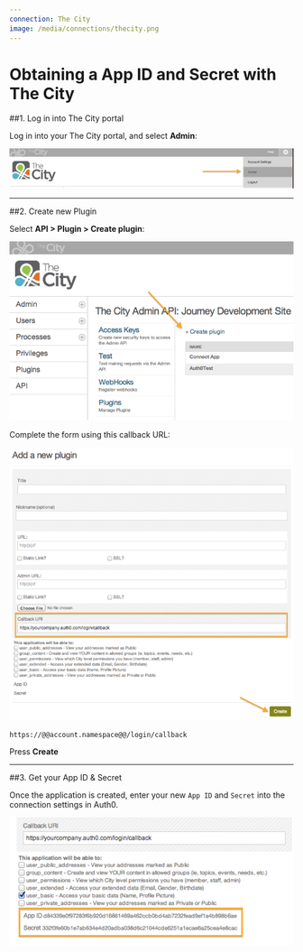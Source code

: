 ```yaml
---
connection: The City
image: /media/connections/thecity.png
---
```


# Obtaining a App ID and Secret with The City

##1. Log in into The City portal

Log in into your The City portal, and select __Admin__:

![](/media/articles/connections/social/thecity/thecity-register-1.png)

---

##2. Create new Plugin

Select __API > Plugin > Create plugin__:

![](/media/articles/connections/social/thecity/thecity-register-2.png)

Complete the form using this callback URL:

![](/media/articles/connections/social/thecity/thecity-register-3.png)

	https://@@account.namespace@@/login/callback

Press __Create__

---

##3. Get your App ID & Secret

Once the application is created, enter your new `App ID` and `Secret` into the connection settings in Auth0.

![](/media/articles/connections/social/thecity/thecity-register-4.png)
